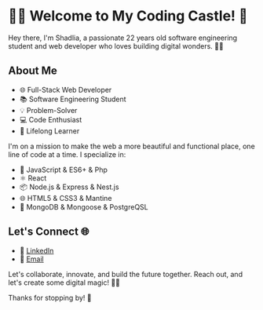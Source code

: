 
#           👩‍💻 Welcome to My Coding Castle! 🏰

Hey there, I'm Shadlia, a passionate 22 years old  software engineering student and web developer who loves building digital wonders. 👩‍💼

## About Me

- 🌐 Full-Stack Web Developer
- 📚  Software Engineering Student
- 💡 Problem-Solver 
- 💻 Code Enthusiast
- 🌟 Lifelong Learner

I'm on a mission to make the web a more beautiful and functional place, one line of code at a time. I specialize in:

- 🚀 JavaScript & ES6+ & Php
- ⚛️ React 
- 📦 Node.js & Express & Nest.js
- 🌐 HTML5 & CSS3 & Mantine 
- 💾 MongoDB & Mongoose & PostgreQSL


## Let's Connect 🌐

- 💬 [LinkedIn](https://www.linkedin.com/in/shadlia-el-amri-aa97211b4/)
- 📧 [Email](shadliaelamri@gmail.com)

Let's collaborate, innovate, and build the future together. Reach out, and let's create some digital magic! 💫✨

Thanks for stopping by! 💖



